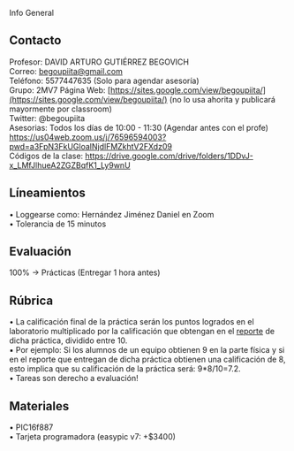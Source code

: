 Info General

## Contacto
Profesor: DAVID ARTURO GUTIÉRREZ BEGOVICH  
Correo: begoupiita@gmail.com  
Teléfono: 5577447635 (Solo para agendar asesoría)  
Grupo: 2MV7
Página Web: [https://sites.google.com/view/begoupiita/](https://sites.google.com/view/begoupiita/) (no lo usa ahorita y publicará mayormente por classroom)  
Twitter: @begoupiita  
Asesorias: Todos los días de 10:00 - 11:30 (Agendar antes con el profe)  
https://us04web.zoom.us/j/76596594003?pwd=a3FpN3FkUGloalNjdlFMZkhtV2FXdz09  
Códigos de la clase: https://drive.google.com/drive/folders/1DDvJ-x_LMfJlhueA2ZGZBqfK1_Ly9wnU

## Líneamientos

  
• Loggearse como: Hernández Jiménez Daniel en Zoom  
• Tolerancia de 15 minutos  
  

## Evaluación

  
100% → Prácticas (Entregar 1 hora antes)  
  

## Rúbrica

  
• La calificación final de la práctica serán los puntos logrados en el laboratorio multiplicado por la calificación que obtengan en el [reporte](file:///C:/Users/Cori/Documents/Tareas/6to_semestre/Microprocesadores,%20Microcontroladores%20e%20Interfaz/Microcontroladores.ctb_HTML/Info_General--Reportes.html) de dicha práctica, dividido entre 10.  
▪ Por ejemplo: Si los alumnos de un equipo obtienen 9 en la parte física y si en el reporte que entregan de dicha práctica obtienen una calificación de 8, esto implica que su calificación de la práctica será: 9*8/10=7.2.  
• Tareas son derecho a evaluación!  
  

## Materiales

  
• PIC16f887  
• Tarjeta programadora (easypic v7: +$3400)  